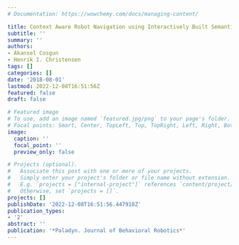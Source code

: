 ```yaml
---
# Documentation: https://wowchemy.com/docs/managing-content/

title: Context Aware Robot Navigation using Interactively Built Semantic Maps
subtitle: ''
summary: ''
authors:
- Akansel Cosgun
- Henrik I. Christensen
tags: []
categories: []
date: '2018-08-01'
lastmod: 2022-12-08T16:51:56Z
featured: false
draft: false

# Featured image
# To use, add an image named `featured.jpg/png` to your page's folder.
# Focal points: Smart, Center, TopLeft, Top, TopRight, Left, Right, BottomLeft, Bottom, BottomRight.
image:
  caption: ''
  focal_point: ''
  preview_only: false

# Projects (optional).
#   Associate this post with one or more of your projects.
#   Simply enter your project's folder or file name without extension.
#   E.g. `projects = ["internal-project"]` references `content/project/deep-learning/index.md`.
#   Otherwise, set `projects = []`.
projects: []
publishDate: '2022-12-08T16:51:56.447918Z'
publication_types:
- '2'
abstract: ''
publication: '*Paladyn. Journal of Behavioral Robotics*'
---
```

